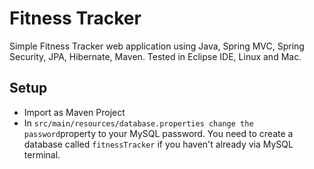 Fitness Tracker
===============

Simple Fitness Tracker web application using Java, Spring MVC, Spring Security, JPA, Hibernate, Maven. Tested in Eclipse IDE, Linux and Mac. 



## Setup ##

- Import as Maven Project
- In `src/main/resources/database.properties change the password`property to your MySQL password. You need to create a database called `fitnessTracker` if you haven't already via MySQL terminal.
